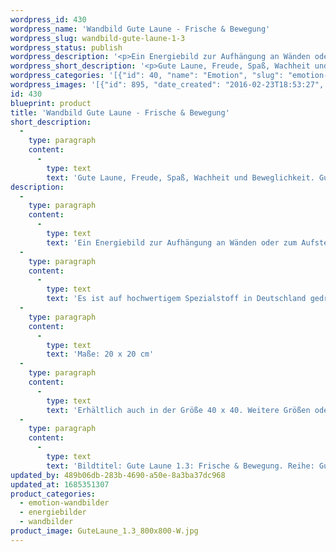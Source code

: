 ```yaml
---
wordpress_id: 430
wordpress_name: 'Wandbild Gute Laune - Frische & Bewegung'
wordpress_slug: wandbild-gute-laune-1-3
wordpress_status: publish
wordpress_description: '<p>Ein Energiebild zur Aufhängung an Wänden oder zum Aufstellen im Raum mit einem aktivierbaren Informationsfeld zu Gute Laune - Frische - Spaß - Freude - Spritzigkeit - Humor - Bewegung - Wachsein - Gut aufgelegt sein: In einem inneren Zustand von guter Stimmung und guter Laune sein. Freude, Spaß und Humor haben. Wach und frisch sein in einer Haltung von Bewegung bzw. Beweglichkeit und Spritzigkeit. Diese inneren Zustände als Ausgangspunkt dafür entwickeln, sie auch körperlich und in den eigenen Handlungen zu leben.</p><p>Es ist auf hochwertigem Spezialstoff in Deutschland gedruckt und sorgfältig in Handarbeit auf Holzkeilrahmen aufgezogen. Laut Herstellerangaben ist der farbintensive Druck 70 Jahre lichtecht, waschbar und in einem umweltorientierten Verfahren hergestellt. Der Oberstoff ist mit einer Spezialbeschichtung unterfüttert, so dass, bei Aufhängung an der Wand, der rückseitige Holzrahmen auch bei hellen Farben unsichtbar ist.</p><p>Maße: 20 x 20 cm</p><p>Erhältlich auch in der Größe 40 x 40. Weitere Größen oder andere Seitenverhältnisse, sind bis 200 cm individuell für Sie innerhalb weniger Tage herstellbar. Bitte kontaktieren Sie uns hierfür unter <a href="mailto:info@elvedenverlag.de">info@elvedenverlag.de</a>.</p><p>Bildtitel: Gute Laune 1.3: Frische &amp; Bewegung. Reihe: Gute Laune</p><p><a href="https://my.feenbaum.de/anwendung-energie-wandbilder/">Anwendungshinweise</a></p>'
wordpress_short_description: '<p>Gute Laune, Freude, Spaß, Wachheit und Beweglichkeit. Gute Laune als Basis für echte Freude</p>'
wordpress_categories: '[{"id": 40, "name": "Emotion", "slug": "emotion-wandbilder"}, {"id": 22, "name": "Energiebilder", "slug": "energiebilder"}, {"id": 24, "name": "Wandbilder", "slug": "wandbilder"}]'
wordpress_images: '[{"id": 895, "date_created": "2016-02-23T18:53:27", "date_created_gmt": "2016-02-23T16:53:27", "date_modified": "2016-02-23T18:53:27", "date_modified_gmt": "2016-02-23T16:53:27", "src": "https://my.feenbaum.de/wp-content/uploads/2016/02/GuteLaune_1.3_800x800-W.jpg", "name": "GuteLaune_1.3_800x800-W", "alt": ""}]'
id: 430
blueprint: product
title: 'Wandbild Gute Laune - Frische & Bewegung'
short_description:
  -
    type: paragraph
    content:
      -
        type: text
        text: 'Gute Laune, Freude, Spaß, Wachheit und Beweglichkeit. Gute Laune als Basis für echte Freude'
description:
  -
    type: paragraph
    content:
      -
        type: text
        text: 'Ein Energiebild zur Aufhängung an Wänden oder zum Aufstellen im Raum mit einem aktivierbaren Informationsfeld zu Gute Laune - Frische - Spaß - Freude - Spritzigkeit - Humor - Bewegung - Wachsein - Gut aufgelegt sein: In einem inneren Zustand von guter Stimmung und guter Laune sein. Freude, Spaß und Humor haben. Wach und frisch sein in einer Haltung von Bewegung bzw. Beweglichkeit und Spritzigkeit. Diese inneren Zustände als Ausgangspunkt dafür entwickeln, sie auch körperlich und in den eigenen Handlungen zu leben.'
  -
    type: paragraph
    content:
      -
        type: text
        text: 'Es ist auf hochwertigem Spezialstoff in Deutschland gedruckt und sorgfältig in Handarbeit auf Holzkeilrahmen aufgezogen. Laut Herstellerangaben ist der farbintensive Druck 70 Jahre lichtecht, waschbar und in einem umweltorientierten Verfahren hergestellt. Der Oberstoff ist mit einer Spezialbeschichtung unterfüttert, so dass, bei Aufhängung an der Wand, der rückseitige Holzrahmen auch bei hellen Farben unsichtbar ist.'
  -
    type: paragraph
    content:
      -
        type: text
        text: 'Maße: 20 x 20 cm'
  -
    type: paragraph
    content:
      -
        type: text
        text: 'Erhältlich auch in der Größe 40 x 40. Weitere Größen oder andere Seitenverhältnisse, sind bis 200 cm individuell für Sie innerhalb weniger Tage herstellbar. Bitte kontaktieren Sie uns hierfür unter info@elvedenverlag.de.'
  -
    type: paragraph
    content:
      -
        type: text
        text: 'Bildtitel: Gute Laune 1.3: Frische & Bewegung. Reihe: Gute Laune'
updated_by: 489b06db-283b-4690-a50e-8a3ba37dc968
updated_at: 1685351307
product_categories:
  - emotion-wandbilder
  - energiebilder
  - wandbilder
product_image: GuteLaune_1.3_800x800-W.jpg
---
```

